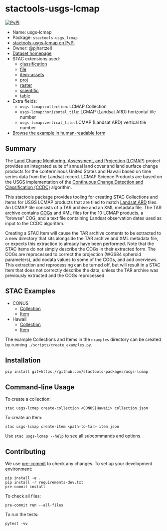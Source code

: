# stactools-usgs-lcmap

[![PyPI](https://img.shields.io/pypi/v/stactools-usgs-lcmap)](https://pypi.org/project/stactools-usgs-lcmap/)

- Name: usgs-lcmap
- Package: `stactools.usgs_lcmap`
- [stactools-usgs-lcmap on PyPI](https://pypi.org/project/stactools-usgs-lcmap/)
- Owner: @pjhartzell
- [Dataset homepage](https://www.usgs.gov/special-topics/lcmap)
- STAC extensions used:
  - [classification](https://github.com/stac-extensions/classification)
  - [file](https://github.com/stac-extensions/file)
  - [item-assets](https://github.com/stac-extensions/item-assets)
  - [proj](https://github.com/stac-extensions/projection/)
  - [raster](https://github.com/stac-extensions/raster)
  - [scientific](https://github.com/stac-extensions/scientific)
  - [table](https://github.com/stac-extensions/table)
- Extra fields:
  - `usgs-lcmap:collection`: LCMAP Collection
  - `usgs-lcmap:horizontal_tile`: LCMAP (Landsat ARD) horizontal tile number
  - `usgs-lcmap:vertical_tile`: LCMAP (Landsat ARD) vertical tile number
- [Browse the example in human-readable form](https://radiantearth.github.io/stac-browser/#/external/raw.githubusercontent.com/stactools-packages/usgs-lcmap/main/examples/catalog.json)

## Summary

The [Land Change Monitoring, Assessment, and Projection (LCMAP)](https://www.usgs.gov/special-topics/lcmap) project provides an integrated suite of annual land cover and land surface change products for the conterminous United States and Hawaii based on time series data from the Landsat record. LCMAP Science Products are based on the USGS implementation of the [Continuous Change Detection and Classification (CCDC)](https://doi.org/10.1016/j.rse.2014.01.011) algorithm.

This stactools package provides tooling for creating STAC Collections and Items for USGS LCMAP products that are tiled to match [Landsat ARD](https://www.usgs.gov/landsat-missions/landsat-us-analysis-ready-data) tiles. An LCMAP tile consists of a TAR archive and an XML metadata file. The TAR archive contains [COGs](https://www.cogeo.org/) and XML files for the 10 LCMAP products, a "browse" COG, and a text file containing Landsat observation dates used as input to the CCDC algorithm.

Creating a STAC Item will cause the TAR archive contents to be extracted to a new directory that sits alongside the TAR archive and XML metadata file, or expects this extraction to already have been performed. Note that the STAC Items do not simply describe the COGs in their extracted form. The COGs are reprocessed to correct the projection (WGS84 spheroid parameters), add nodata values to some of the COGs, and add overviews. This extraction and reprocessing can be turned off, but will result in a STAC Item that does not correctly describe the data, unless the TAR archive was previously extracted and the COGs reprocessed.

## STAC Examples

- CONUS
  - [Collection](examples/usgs-lcmap-conus/collection.json)
  - [Item](examples/usgs-lcmap-conus/LCMAP_CU_001004_1999_V13_CCDC/LCMAP_CU_001004_1999_V13_CCDC.json)
- Hawaii
  - [Collection](examples/usgs-lcmap-hawaii/collection.json)
  - [Item](examples/usgs-lcmap-hawaii/LCMAP_HI_000000_2020_V10_CCDC/LCMAP_HI_000000_2020_V10_CCDC.json)

The example Collections and Items in the `examples` directory can be created by running `./scripts/create_examples.py`.

## Installation

```shell
pip install git+https://github.com/stactools-packages/usgs-lcmap
```

## Command-line Usage

To create a collection:

```shell
stac usgs-lcmap create-collection <CONUS|Hawaii> collection.json
```

To create an Item:

```shell
stac usgs-lcmap create-item <path-to-tar> item.json
```

Use `stac usgs-lcmap --help` to see all subcommands and options.

## Contributing

We use [pre-commit](https://pre-commit.com/) to check any changes.
To set up your development environment:

```shell
pip install -e .
pip install -r requirements-dev.txt
pre-commit install
```

To check all files:

```shell
pre-commit run --all-files
```

To run the tests:

```shell
pytest -vv
```
